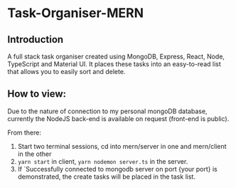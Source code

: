 # Task-Organiser-MERN

## Introduction
A full stack task organiser created using MongoDB, Express, React, Node, TypeScript and Material UI. It places these tasks into an easy-to-read list that allows you to easily sort and delete.

## How to view:
Due to the nature of connection to my personal mongoDB database, currently the NodeJS back-end is available on request (front-end is public).

From there:
1. Start two terminal sessions, cd into mern/server in one and mern/client in the other
2. `yarn start` in client, `yarn nodemon server.ts` in the server.
3. If `Successfully connected to mongodb server on port {your port} is demonstrated, the create tasks will be placed in the task list.
